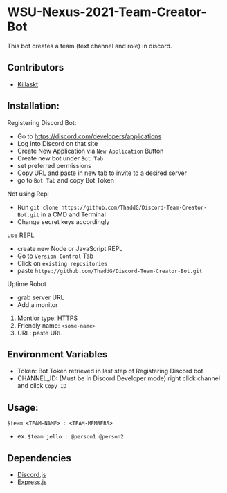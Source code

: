 # WSU-Nexus-2021-Team-Creator-Bot
This bot creates a team (text channel and role) in discord.

## Contributors
- [Killaskt](https://github.com/Killaskt)

## Installation:
Registering Discord Bot:
- Go to https://discord.com/developers/applications
- Log into Discord on that site
- Create New Application via `New Application` Button
- Create new bot under `Bot Tab`
- set preferred permissions 
- Copy URL and paste in new tab to invite to a desired server
- go to `Bot Tab` and copy Bot Token

Not using Repl
- Run `git clone https://github.com/ThaddG/Discord-Team-Creator-Bot.git` in a CMD and Terminal
- Change secret keys accordingly

use REPL
- create new Node or JavaScript REPL
- Go to `Version Control` Tab
- Click on `existing repositories`
- paste `https://github.com/ThaddG/Discord-Team-Creator-Bot.git`

Uptime Robot
- grab server URL
- Add a monitor
1. Montior type: HTTPS
2. Friendly name: `<some-name>`
3. URL: paste URL

## Environment Variables
- Token: Bot Token retrieved in last step of Registering Discord bot
- CHANNEL_ID: (Must be in Discord Developer mode) right click channel and click `Copy ID` 

## Usage: 
`$team <TEAM-NAME> : <TEAM-MEMBERS>`
  - ex. `$team jello : @person1 @person2`

## Dependencies
- [Discord.js](https://discord.js.org/#/)
- [Express.js](https://expressjs.com/)
